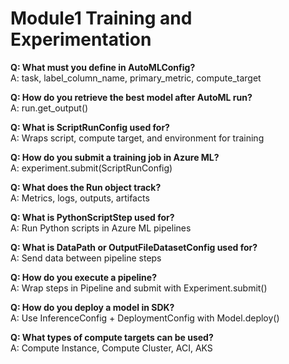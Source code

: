 # Module1 Training and Experimentation

**Q: What must you define in AutoMLConfig?**  
A: task, label_column_name, primary_metric, compute_target

**Q: How do you retrieve the best model after AutoML run?**  
A: run.get_output()

**Q: What is ScriptRunConfig used for?**  
A: Wraps script, compute target, and environment for training

**Q: How do you submit a training job in Azure ML?**  
A: experiment.submit(ScriptRunConfig)

**Q: What does the Run object track?**  
A: Metrics, logs, outputs, artifacts

**Q: What is PythonScriptStep used for?**  
A: Run Python scripts in Azure ML pipelines

**Q: What is DataPath or OutputFileDatasetConfig used for?**  
A: Send data between pipeline steps

**Q: How do you execute a pipeline?**  
A: Wrap steps in Pipeline and submit with Experiment.submit()

**Q: How do you deploy a model in SDK?**  
A: Use InferenceConfig + DeploymentConfig with Model.deploy()

**Q: What types of compute targets can be used?**  
A: Compute Instance, Compute Cluster, ACI, AKS

